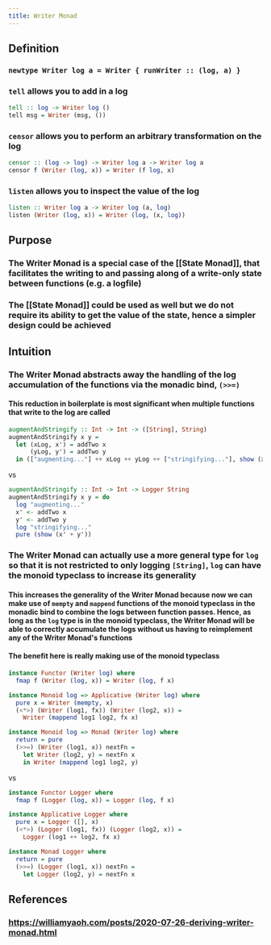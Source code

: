 ```yaml
---
title: Writer Monad
---
```


## Definition
### `newtype Writer log a = Writer { runWriter :: (log, a) }`
### `tell` allows you to add in a log
```haskell
tell :: log -> Writer log ()
tell msg = Writer (msg, ())
```
### `censor` allows you to perform an arbitrary transformation on the log
```haskell
censor :: (log -> log) -> Writer log a -> Writer log a
censor f (Writer (log, x)) = Writer (f log, x)
```
### `listen` allows you to inspect the value of the log
```haskell
listen :: Writer log a -> Writer log (a, log)
listen (Writer (log, x)) = Writer (log, (x, log))
```
## Purpose
### The Writer Monad is a special case of the [[State Monad]], that facilitates the writing to and passing along of a write-only state between functions (e.g. a logfile)
### The [[State Monad]] could be used as well but we do not require its ability to get the value of the state, hence a simpler design could be achieved
## Intuition
### The Writer Monad abstracts away the handling of the log accumulation of the functions via the monadic bind, `(>>=)`
#### This reduction in boilerplate is most significant when multiple functions that write to the log are called
```haskell
augmentAndStringify :: Int -> Int -> ([String], String)
augmentAndStringify x y =
  let (xLog, x') = addTwo x
      (yLog, y') = addTwo y
  in (["augmenting..."] ++ xLog ++ yLog ++ ["stringifying..."], show (x' + y'))
```
vs
```haskell
augmentAndStringify :: Int -> Int -> Logger String
augmentAndStringify x y = do
  log "augmenting..."
  x' <- addTwo x
  y' <- addTwo y
  log "stringifying..."
  pure (show (x' + y'))
```
### The Writer Monad can actually use a more general type for `log` so that it is not restricted to only logging `[String]`, `log` can have the monoid typeclass to increase its generality
#### This increases the generality of the Writer Monad because now we can make use of `mempty` and `mappend` functions of the monoid typeclass in the monadic bind to combine the logs between function passes. Hence, as long as the `log` type is in the monoid typeclass, the Writer Monad will be able to correctly accumulate the logs without us having to reimplement any of the Writer Monad's functions
#### The benefit here is really making use of the monoid typeclass
```haskell
instance Functor (Writer log) where
  fmap f (Writer (log, x)) = Writer (log, f x)

instance Monoid log => Applicative (Writer log) where
  pure x = Writer (mempty, x)
  (<*>) (Writer (log1, fx)) (Writer (log2, x)) =
    Writer (mappend log1 log2, fx x)

instance Monoid log => Monad (Writer log) where
  return = pure
  (>>=) (Writer (log1, x)) nextFn =
    let Writer (log2, y) = nextFn x
    in Writer (mappend log1 log2, y)
```
vs
```haskell
instance Functor Logger where
  fmap f (Logger (log, x)) = Logger (log, f x)

instance Applicative Logger where
  pure x = Logger ([], x)
  (<*>) (Logger (log1, fx)) (Logger (log2, x)) =
    Logger (log1 ++ log2, fx x)

instance Monad Logger where
  return = pure
  (>>=) (Logger (log1, x)) nextFn =
    let Logger (log2, y) = nextFn x
```
## References
### https://williamyaoh.com/posts/2020-07-26-deriving-writer-monad.html
